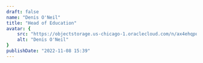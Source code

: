 ```yaml
---
draft: false
name: "Denis O'Neil"
title: "Head of Education"
avatar: {
    src: "https://objectstorage.us-chicago-1.oraclecloud.com/n/ax4ehqpunwgh/b/public/o/denis.png",
    alt: "Denis O'Neil"
}
publishDate: "2022-11-08 15:39"
---
```

